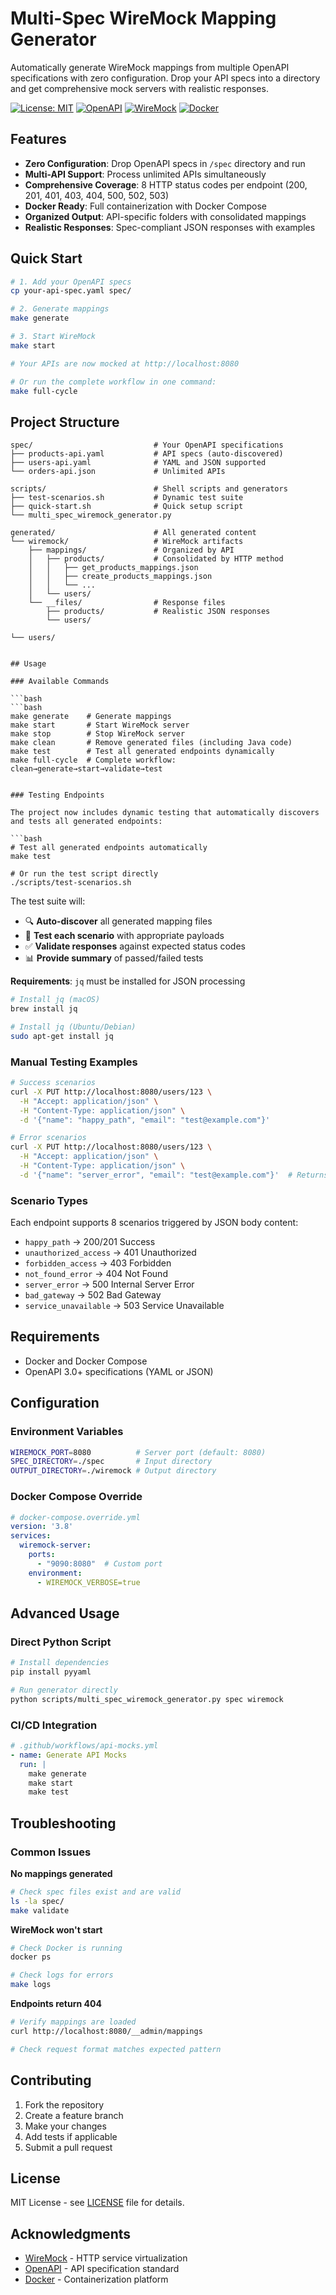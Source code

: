 # Multi-Spec WireMock Mapping Generator

Automatically generate WireMock mappings from multiple OpenAPI specifications with zero configuration. Drop your API specs into a directory and get comprehensive mock servers with realistic responses.

[![License: MIT](https://img.shields.io/badge/License-MIT-yellow.svg)](https://opensource.org/licenses/MIT)
[![OpenAPI](https://img.shields.io/badge/OpenAPI-3.0+-green.svg)](https://swagger.io/specification/)
[![WireMock](https://img.shields.io/badge/WireMock-3.3.1-blue.svg)](http://wiremock.org/)
[![Docker](https://img.shields.io/badge/Docker-Ready-blue.svg)](https://www.docker.com/)

## Features

- **Zero Configuration**: Drop OpenAPI specs in `/spec` directory and run
- **Multi-API Support**: Process unlimited APIs simultaneously  
- **Comprehensive Coverage**: 8 HTTP status codes per endpoint (200, 201, 401, 403, 404, 500, 502, 503)
- **Docker Ready**: Full containerization with Docker Compose
- **Organized Output**: API-specific folders with consolidated mappings
- **Realistic Responses**: Spec-compliant JSON responses with examples

## Quick Start

```bash
# 1. Add your OpenAPI specs
cp your-api-spec.yaml spec/

# 2. Generate mappings
make generate

# 3. Start WireMock
make start

# Your APIs are now mocked at http://localhost:8080

# Or run the complete workflow in one command:
make full-cycle
```

## Project Structure

```
spec/                           # Your OpenAPI specifications
├── products-api.yaml           # API specs (auto-discovered)
├── users-api.yaml              # YAML and JSON supported
└── orders-api.json             # Unlimited APIs

scripts/                        # Shell scripts and generators
├── test-scenarios.sh           # Dynamic test suite
├── quick-start.sh              # Quick setup script
└── multi_spec_wiremock_generator.py

generated/                      # All generated content
└── wiremock/                   # WireMock artifacts
    ├── mappings/               # Organized by API
    │   ├── products/           # Consolidated by HTTP method
    │   │   ├── get_products_mappings.json
    │   │   ├── create_products_mappings.json
    │   │   └── ...
    │   └── users/
    └── __files/                # Response files
        ├── products/           # Realistic JSON responses
        └── users/
```
    └── users/
```

## Usage

### Available Commands

```bash
```bash
make generate    # Generate mappings
make start       # Start WireMock server
make stop        # Stop WireMock server
make clean       # Remove generated files (including Java code)
make test        # Test all generated endpoints dynamically
make full-cycle  # Complete workflow: clean→generate→start→validate→test
```
```

### Testing Endpoints

The project now includes dynamic testing that automatically discovers and tests all generated endpoints:

```bash
# Test all generated endpoints automatically
make test

# Or run the test script directly
./scripts/test-scenarios.sh
```

The test suite will:
- 🔍 **Auto-discover** all generated mapping files
- 🧪 **Test each scenario** with appropriate payloads  
- ✅ **Validate responses** against expected status codes
- 📊 **Provide summary** of passed/failed tests

**Requirements**: `jq` must be installed for JSON processing
```bash
# Install jq (macOS)
brew install jq

# Install jq (Ubuntu/Debian)
sudo apt-get install jq
```

### Manual Testing Examples

```bash
# Success scenarios
curl -X PUT http://localhost:8080/users/123 \
  -H "Accept: application/json" \
  -H "Content-Type: application/json" \
  -d '{"name": "happy_path", "email": "test@example.com"}'

# Error scenarios  
curl -X PUT http://localhost:8080/users/123 \
  -H "Accept: application/json" \
  -H "Content-Type: application/json" \
  -d '{"name": "server_error", "email": "test@example.com"}'  # Returns 500
```

### Scenario Types

Each endpoint supports 8 scenarios triggered by JSON body content:

- `happy_path` → 200/201 Success
- `unauthorized_access` → 401 Unauthorized
- `forbidden_access` → 403 Forbidden  
- `not_found_error` → 404 Not Found
- `server_error` → 500 Internal Server Error
- `bad_gateway` → 502 Bad Gateway
- `service_unavailable` → 503 Service Unavailable

## Requirements

- Docker and Docker Compose
- OpenAPI 3.0+ specifications (YAML or JSON)

## Configuration

### Environment Variables

```bash
WIREMOCK_PORT=8080          # Server port (default: 8080)
SPEC_DIRECTORY=./spec       # Input directory  
OUTPUT_DIRECTORY=./wiremock # Output directory
```

### Docker Compose Override

```yaml
# docker-compose.override.yml
version: '3.8'
services:
  wiremock-server:
    ports:
      - "9090:8080"  # Custom port
    environment:
      - WIREMOCK_VERBOSE=true
```

## Advanced Usage

### Direct Python Script

```bash
# Install dependencies
pip install pyyaml

# Run generator directly
python scripts/multi_spec_wiremock_generator.py spec wiremock
```

### CI/CD Integration

```yaml
# .github/workflows/api-mocks.yml
- name: Generate API Mocks
  run: |
    make generate
    make start
    make test
```

## Troubleshooting

### Common Issues

**No mappings generated**
```bash
# Check spec files exist and are valid
ls -la spec/
make validate
```

**WireMock won't start**
```bash
# Check Docker is running
docker ps

# Check logs for errors
make logs
```

**Endpoints return 404**
```bash
# Verify mappings are loaded
curl http://localhost:8080/__admin/mappings

# Check request format matches expected pattern
```

## Contributing

1. Fork the repository
2. Create a feature branch
3. Make your changes
4. Add tests if applicable
5. Submit a pull request

## License

MIT License - see [LICENSE](LICENSE) file for details.

## Acknowledgments

- [WireMock](http://wiremock.org/) - HTTP service virtualization
- [OpenAPI](https://swagger.io/specification/) - API specification standard
- [Docker](https://www.docker.com/) - Containerization platform
